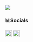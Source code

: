 ![](https://komarev.com/ghpvc/?username=lightbeam888&style=for-the-badge)
<br/>


### 📊Socials
<a href="https://twitter.com/lightbeam888">
  <img align="left" alt="blackbeam's Twitter" width="22px" src="https://cdn.jsdelivr.net/npm/simple-icons@v3/icons/twitter.svg" />
</a>
<a href="https://github.com/lightbeam888">
  <img align="left" alt="blackbeam's Github" width="22px" src="https://cdn.jsdelivr.net/npm/simple-icons@v3/icons/github.svg" />
</a>

<br/>




